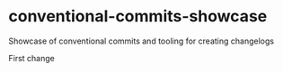 # conventional-commits-showcase
Showcase of conventional commits and tooling for creating changelogs

First change